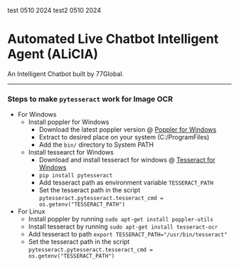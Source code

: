 test 0510 2024
test2 0510 2024
 
 # Automated Live Chatbot Intelligent Agent (ALiCIA)

An Intelligent Chatbot built by 77Global.

--------------------
### Steps to make `pytesseract` work for Image OCR
- For Windows
  - Install poppler for Windows
    - Download the latest poppler version @ [Poppler for Windows](https://github.com/oschwartz10612/poppler-windows/releases/)
    - Extract to desired place on your system (C:/ProgramFiles)
    - Add the `bin/` directory to System PATH
  - Install tessearct for Windows
    - Download and install tesseract for windows @ [Tesseract for Windows](https://github.com/UB-Mannheim/tesseract/wiki)
    - `pip install pytesseract`
    - Add tesseract path as environment variable `TESSERACT_PATH`
    - Set the tesseract path in the script
      `pytesseract.pytesseract.tesseract_cmd = os.getenv("TESSERACT_PATH")`
- For Linux
  - Install poppler by running `sudo apt-get install poppler-utils`
  - Install tesseract by running `sudo apt-get install tesseract-ocr`
  - Add tesseract to path `export TESSERACT_PATH="/usr/bin/tesseract"`
  - Set the tesseract path in the script
      `pytesseract.pytesseract.tesseract_cmd = os.getenv("TESSERACT_PATH")`
